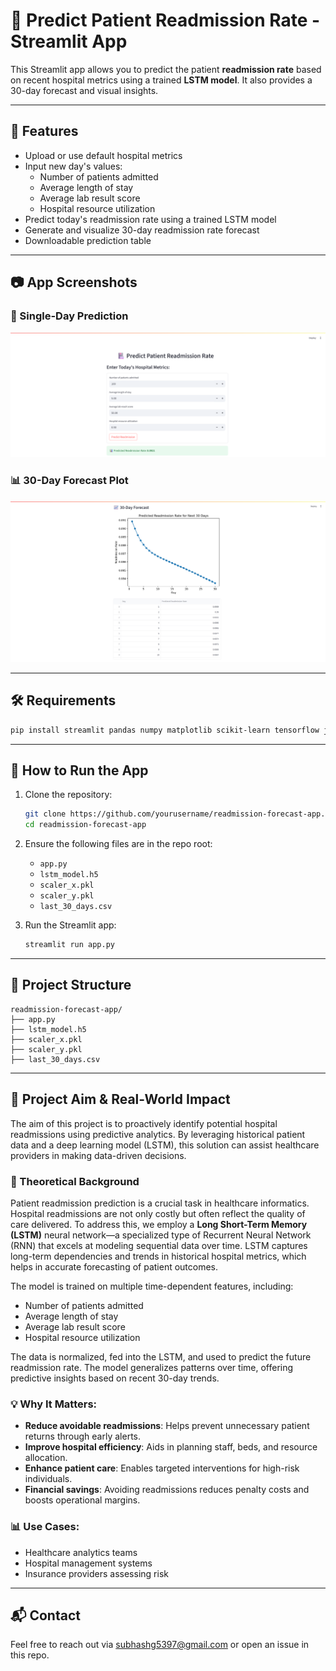 
# 🏥 Predict Patient Readmission Rate - Streamlit App

This Streamlit app allows you to predict the patient **readmission rate** based on recent hospital metrics using a trained **LSTM model**. It also provides a 30-day forecast and visual insights.

---

## 📌 Features

- Upload or use default hospital metrics
- Input new day's values: 
  - Number of patients admitted
  - Average length of stay
  - Average lab result score
  - Hospital resource utilization
- Predict today's readmission rate using a trained LSTM model
- Generate and visualize 30-day readmission rate forecast
- Downloadable prediction table

---

## 📷 App Screenshots

### 🎯 Single-Day Prediction
![Readmission Prediction UI](./Screenshot%202025-06-27%20105021.png)

### 📊 30-Day Forecast Plot
![30 Day Forecast](./Screenshot%202025-06-27%20105111.png)

---

## 🛠️ Requirements
```bash
pip install streamlit pandas numpy matplotlib scikit-learn tensorflow joblib
```

---

## 🚀 How to Run the App
1. Clone the repository:
   ```bash
   git clone https://github.com/yourusername/readmission-forecast-app.git
   cd readmission-forecast-app
   ```

2. Ensure the following files are in the repo root:
   - `app.py`
   - `lstm_model.h5`
   - `scaler_x.pkl`
   - `scaler_y.pkl`
   - `last_30_days.csv`

3. Run the Streamlit app:
   ```bash
   streamlit run app.py
   ```

---

## 📁 Project Structure
```
readmission-forecast-app/
├── app.py
├── lstm_model.h5
├── scaler_x.pkl
├── scaler_y.pkl
├── last_30_days.csv
```

---

## 🎯 Project Aim & Real-World Impact

The aim of this project is to proactively identify potential hospital readmissions using predictive analytics. By leveraging historical patient data and a deep learning model (LSTM), this solution can assist healthcare providers in making data-driven decisions.

### 🧠 Theoretical Background
Patient readmission prediction is a crucial task in healthcare informatics. Hospital readmissions are not only costly but often reflect the quality of care delivered. To address this, we employ a **Long Short-Term Memory (LSTM)** neural network—a specialized type of Recurrent Neural Network (RNN) that excels at modeling sequential data over time. LSTM captures long-term dependencies and trends in historical hospital metrics, which helps in accurate forecasting of patient outcomes.

The model is trained on multiple time-dependent features, including:
- Number of patients admitted
- Average length of stay
- Average lab result score
- Hospital resource utilization

The data is normalized, fed into the LSTM, and used to predict the future readmission rate. The model generalizes patterns over time, offering predictive insights based on recent 30-day trends.

### 💡 Why It Matters:
- **Reduce avoidable readmissions**: Helps prevent unnecessary patient returns through early alerts.
- **Improve hospital efficiency**: Aids in planning staff, beds, and resource allocation.
- **Enhance patient care**: Enables targeted interventions for high-risk individuals.
- **Financial savings**: Avoiding readmissions reduces penalty costs and boosts operational margins.

### 📊 Use Cases:
- Healthcare analytics teams
- Hospital management systems
- Insurance providers assessing risk

---

## 📬 Contact
Feel free to reach out via [subhashg5397@gmail.com](mailto:subhashg5397@gmail.com) or open an issue in this repo.
